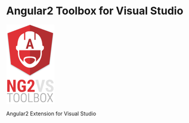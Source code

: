 # Angular2 Toolbox for Visual Studio

![alt text](https://raw.githubusercontent.com/tdbrian/NG2VS-Toolbox/master/Angular2%20Toolbox/Resources/angular2toolboxlogo.png "Logo")

Angular2 Extension for Visual Studio
